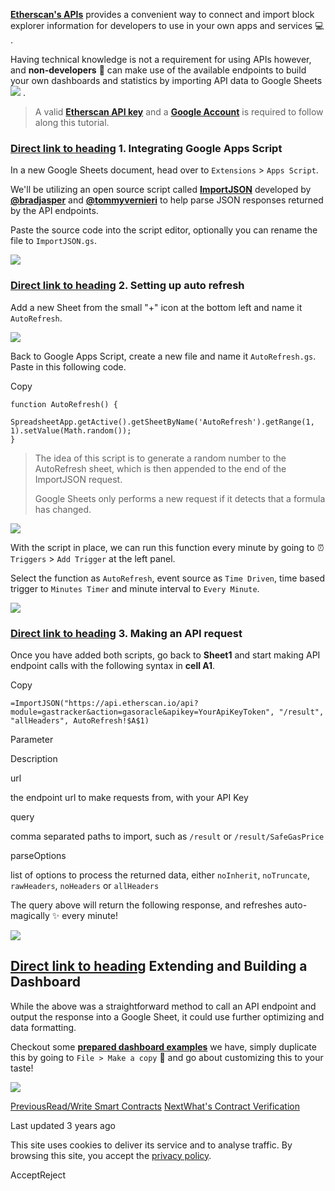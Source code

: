 [**Etherscan's APIs**](https://docs.etherscan.io/api-endpoints/accounts) provides a convenient way to connect and import block explorer information for developers to use in your own apps and services 💻 .

Having technical knowledge is not a requirement for using APIs however, and **non-developers** 🙌 can make use of the available endpoints to build your own dashboards and statistics by importing API data to Google Sheets ![](https://docs.etherscan.io/~gitbook/image?url=https%3A%2F%2F1052732906-files.gitbook.io%2F%7E%2Ffiles%2Fv0%2Fb%2Fgitbook-x-prod.appspot.com%2Fo%2Fspaces%252F-McrExXKKJBLJqymbFhO%252Fuploads%252Fgit-blob-e7acad5d0b75f0526eae5a06b6517d8676096661%252Fsheet_logo.png%3Falt%3Dmedia&width=31&dpr=4&quality=100&sign=a1edab36&sv=2) .

> A valid [**Etherscan API key**](https://docs.etherscan.io/getting-started/viewing-api-usage-statistics) and a [**Google Account**](https://www.google.com/account/about/) is required to follow along this tutorial.

### [Direct link to heading](https://docs.etherscan.io/tutorials/integrating-google-sheets\#id-1.-integrating-google-apps-script)    1\. Integrating Google Apps Script

In a new Google Sheets document, head over to `Extensions` \> `Apps Script`.

We'll be utilizing an open source script called [**ImportJSON**](https://github.com/bradjasper/ImportJSON/blob/master/ImportJSON.gs) developed by [**@bradjasper**](https://github.com/bradjasper) and [**@tommyvernieri**](https://github.com/tommyvernieri) to help parse JSON responses returned by the API endpoints.

Paste the source code into the script editor, optionally you can rename the file to `ImportJSON.gs`.

![](https://docs.etherscan.io/~gitbook/image?url=https%3A%2F%2F1052732906-files.gitbook.io%2F%7E%2Ffiles%2Fv0%2Fb%2Fgitbook-x-prod.appspot.com%2Fo%2Fspaces%252F-McrExXKKJBLJqymbFhO%252Fuploads%252Fgit-blob-6ae906f02a60275b294f5236eb8203b3cfea3bd5%252Fimage.png%3Falt%3Dmedia&width=768&dpr=4&quality=100&sign=d1947757&sv=2)

### [Direct link to heading](https://docs.etherscan.io/tutorials/integrating-google-sheets\#id-2.-setting-up-auto-refresh)    2\. Setting up auto refresh

Add a new Sheet from the small "+" icon at the bottom left and name it `AutoRefresh`.

![](https://docs.etherscan.io/~gitbook/image?url=https%3A%2F%2F1052732906-files.gitbook.io%2F%7E%2Ffiles%2Fv0%2Fb%2Fgitbook-x-prod.appspot.com%2Fo%2Fspaces%252F-McrExXKKJBLJqymbFhO%252Fuploads%252Fgit-blob-c1b5a9fcfb516dc577ef139e8f0ed03d6a85fbb9%252F2.png%3Falt%3Dmedia&width=768&dpr=4&quality=100&sign=a57e1801&sv=2)

Back to Google Apps Script, create a new file and name it `AutoRefresh.gs`. Paste in this following code.

Copy

```min-w-full inline-grid grid-cols-[auto_1fr] p-2 [count-reset:line]
function AutoRefresh() {
    SpreadsheetApp.getActive().getSheetByName('AutoRefresh').getRange(1, 1).setValue(Math.random());
}
```

> The idea of this script is to generate a random number to the AutoRefresh sheet, which is then appended to the end of the ImportJSON request.
>
> Google Sheets only performs a new request if it detects that a formula has changed.

![](https://docs.etherscan.io/~gitbook/image?url=https%3A%2F%2F1052732906-files.gitbook.io%2F%7E%2Ffiles%2Fv0%2Fb%2Fgitbook-x-prod.appspot.com%2Fo%2Fspaces%252F-McrExXKKJBLJqymbFhO%252Fuploads%252Fgit-blob-cc8f949655cff651bc32055cfb7b59788fe8cd60%252F3.png%3Falt%3Dmedia&width=768&dpr=4&quality=100&sign=c6d1b9a2&sv=2)

With the script in place, we can run this function every minute by going to ⏰ `Triggers` \> `Add Trigger` at the left panel.

Select the function as `AutoRefresh`, event source as `Time Driven`, time based trigger to `Minutes Timer` and minute interval to `Every Minute`.

![](https://docs.etherscan.io/~gitbook/image?url=https%3A%2F%2F1052732906-files.gitbook.io%2F%7E%2Ffiles%2Fv0%2Fb%2Fgitbook-x-prod.appspot.com%2Fo%2Fspaces%252F-McrExXKKJBLJqymbFhO%252Fuploads%252Fgit-blob-db24afaccb9f2d6f168ad2b7c5e242fdebc4a6d8%252F4.png%3Falt%3Dmedia&width=768&dpr=4&quality=100&sign=77317367&sv=2)

### [Direct link to heading](https://docs.etherscan.io/tutorials/integrating-google-sheets\#id-3.-making-an-api-request)    3\. Making an API request

Once you have added both scripts, go back to **Sheet1** and start making API endpoint calls with the following syntax in **cell A1**.

Copy

```min-w-full inline-grid grid-cols-[auto_1fr] p-2 [count-reset:line]
=ImportJSON("https://api.etherscan.io/api?module=gastracker&action=gasoracle&apikey=YourApiKeyToken", "/result", "allHeaders", AutoRefresh!$A$1)
```

Parameter

Description

url

the endpoint url to make requests from, with your API Key

query

comma separated paths to import, such as `/result` or `/result/SafeGasPrice`

parseOptions

list of options to process the returned data, either `noInherit`, `noTruncate`, `rawHeaders`, `noHeaders` or `allHeaders`

The query above will return the following response, and refreshes auto-magically ✨ every minute!

![](https://docs.etherscan.io/~gitbook/image?url=https%3A%2F%2F1052732906-files.gitbook.io%2F%7E%2Ffiles%2Fv0%2Fb%2Fgitbook-x-prod.appspot.com%2Fo%2Fspaces%252F-McrExXKKJBLJqymbFhO%252Fuploads%252Fgit-blob-82b6c01cc0ebfb411f69d97310bffd59c69bf275%252F5.png%3Falt%3Dmedia&width=768&dpr=4&quality=100&sign=e29cdb7e&sv=2)

## [Direct link to heading](https://docs.etherscan.io/tutorials/integrating-google-sheets\#extending-and-building-a-dashboard)    Extending and Building a Dashboard

While the above was a straightforward method to call an API endpoint and output the response into a Google Sheet, it could use further optimizing and data formatting.

Checkout some [**prepared dashboard examples**](https://docs.google.com/spreadsheets/d/1WK0InGA1LiovGejx0z-82m-HNFt4REWW5EH52dNz6FI/edit#gid=85820572) we have, simply duplicate this by going to `File > Make a copy` 🔗 and go about customizing this to your taste!

![](https://docs.etherscan.io/~gitbook/image?url=https%3A%2F%2F1052732906-files.gitbook.io%2F%7E%2Ffiles%2Fv0%2Fb%2Fgitbook-x-prod.appspot.com%2Fo%2Fspaces%252F-McrExXKKJBLJqymbFhO%252Fuploads%252Fgit-blob-767e6479cd1e1908697c47d87b33b3558903e4ca%252F6.png%3Falt%3Dmedia&width=768&dpr=4&quality=100&sign=fe0c9562&sv=2)

[PreviousRead/Write Smart Contracts](https://docs.etherscan.io/tutorials/read-write-smart-contracts) [NextWhat's Contract Verification](https://docs.etherscan.io/contract-verification/whats-contract-verification)

Last updated 3 years ago

This site uses cookies to deliver its service and to analyse traffic. By browsing this site, you accept the [privacy policy](https://policies.gitbook.com/privacy/cookies).

AcceptReject